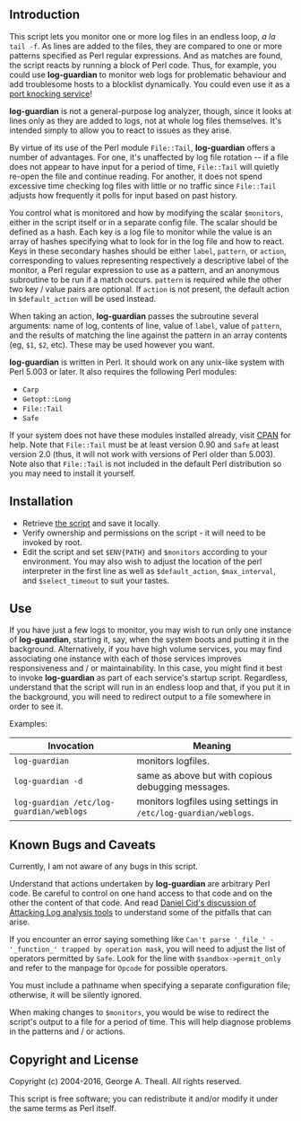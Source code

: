 ## Introduction

This script lets you monitor one or more log files in an endless loop, _a la_ `tail -f`.  As lines are added to the files, they are compared to one or more patterns specified as Perl regular expressions.  And as matches are found, the script reacts by running a block of Perl code.  Thus, for example, you could use **log-guardian** to monitor web logs for problematic behaviour and add troublesome hosts to a blocklist dynamically.  You could even use it as a [port knocking service](https://slashdot.org/story/04/02/05/1834228/port-knocking-for-added-security)!

**log-guardian** is not a general-purpose log analyzer, though, since it looks at lines only as they are added to logs, not at whole log files themselves.  It's intended simply to allow you to react to issues as they arise.

By virtue of its use of the Perl module `File::Tail`, **log-guardian** offers a number of advantages.  For one, it's unaffected by log file rotation -- if a file does not appear to have input for a period of time, `File::Tail` will quietly re-open the file and continue reading.  For another, it does not spend excessive time checking log files with little or no traffic since `File::Tail` adjusts how frequently it polls for input based on past history.

You control what is monitored and how by modifying the scalar `$monitors`, either in the script itself or in a separate config file.  The scalar should be defined as a hash.  Each key is a log file to monitor while the value is an array of hashes specifying what to look for in the log file and how to react.  Keys in these secondary hashes should be either `label`, `pattern`, or `action`, corresponding to values representing respectively a descriptive label of the monitor, a Perl regular expression to use as a pattern, and an anonymous subroutine to be run if a match occurs. `pattern` is required while the other two key / value pairs are optional.  If `action` is not present, the default action in `$default_action` will be used instead.

When taking an action, **log-guardian** passes the subroutine several arguments: name of log, contents of line, value of `label`, value of `pattern`, and the results of matching the line against the pattern in an array contents (eg, `$1`, `$2`, etc).  These may be used however you want.

**log-guardian** is written in Perl.  It should work on any unix-like system with Perl 5.003 or later.  It also requires the following Perl modules:

* `Carp`
* `Getopt::Long`
* `File::Tail`
* `Safe`

If your system does not have these modules installed already, visit [CPAN](http://search.cpan.org/) for help.  Note that `File::Tail` must be at least version 0.90 and `Safe` at least version 2.0 (thus, it will not work with versions of Perl older than 5.003).  Note also that `File::Tail` is not included in the default Perl distribution so you may need to install it yourself.


## Installation

* Retrieve [the script](log-guardian) and save it locally.
* Verify ownership and permissions on the script - it will need to be invoked by root.
* Edit the script and set `$ENV{PATH}` and `$monitors` according to your environment. You may also wish to adjust the location of the perl interpreter in the first line as well as `$default_action`, `$max_interval`, and `$select_timeout` to suit your tastes.

## Use

If you have just a few logs to monitor, you may wish to run only one instance of **log-guardian**, starting it, say, when the system boots and putting it in the background.  Alternatively, if you have high volume services, you may find associating one instance with each of those services improves responsiveness and / or maintainability.  In this case, you might find it best to invoke **log-guardian** as part of each service's startup script.  Regardless, understand that the script will run in an endless loop and that, if you put it in the background, you will need to redirect output to a file somewhere in order to see it.

Examples:

| Invocation | Meaning |
| ---------- | ------- |
| `log-guardian` | monitors logfiles. |
| `log-guardian -d` | same as above but with copious debugging messages. |
| `log-guardian /etc/log-guardian/weblogs` | monitors logfiles using settings in `/etc/log-guardian/weblogs`. |


## Known Bugs and Caveats

Currently, I am not aware of any bugs in this script.

Understand that actions undertaken by **log-guardian** are arbitrary Perl code.  Be careful to control on one hand access to that code and on the other the content of that code.  And read [Daniel Cid's discussion of Attacking Log analysis tools](http://dcid.me/texts/attacking-log-analysis-tools.html) to understand some of the pitfalls that can arise.

If you encounter an error saying something like `Can't parse '_file_' - '_function_' trapped by operation mask`, you
will need to adjust the list of operators permitted by `Safe`.  Look for the line with `$sandbox->permit_only` and refer to the manpage for `Opcode` for possible operators.

You must include a pathname when specifying a separate configuration file; otherwise, it will be silently ignored.

When making changes to `$monitors`, you would be wise to redirect the script's output to a file for a period of time.  This will help diagnose problems in the patterns and / or actions.


## Copyright and License

Copyright (c) 2004-2016, George A. Theall.
All rights reserved.

This script is free software; you can redistribute it and/or modify it under the same terms as Perl itself.
